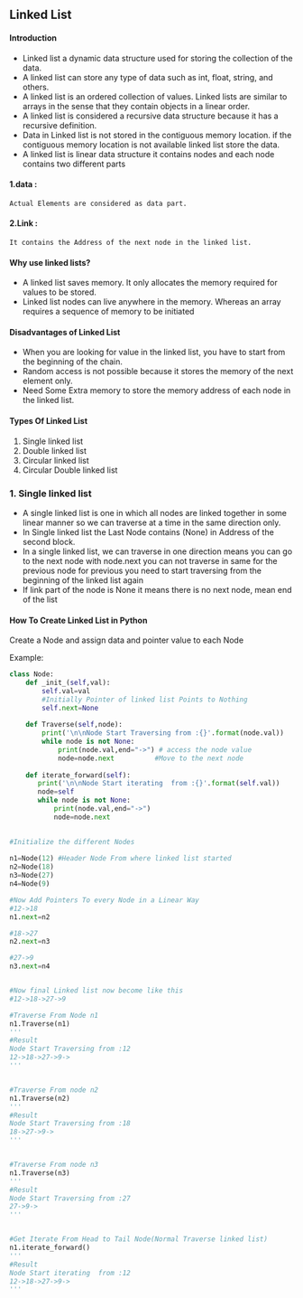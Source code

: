 ## Linked List

#### Introduction
- Linked list a dynamic data structure used for storing the collection of the data.
- A linked list can store any type of data such as int, float, string, and others.
- A linked list is an ordered collection of values. Linked lists are similar to arrays in the sense that they contain objects in a linear order.
- A linked list is considered a recursive data structure because it has a recursive definition.
- Data in Linked list is not stored in the contiguous memory location. if the contiguous memory location is not available linked list store the data.
- A linked list is linear data structure it contains nodes and each node contains two different parts

#### 1.data :
    Actual Elements are considered as data part.
#### 2.Link :
    It contains the Address of the next node in the linked list.


#### Why use linked lists?
- A linked list saves memory. It only allocates the memory required for values to be stored.
- Linked list nodes can live anywhere in the memory. Whereas an array requires a sequence of memory to be initiated

#### Disadvantages of Linked List
- When you are looking for value in the linked list, you have to start from the beginning of the chain.
- Random access is not possible because it stores the memory of the next element only.
- Need Some Extra memory to store the memory address of each node in the linked list.

#### Types Of Linked List
1. Single linked list
2. Double linked list
3. Circular linked list
4. Circular Double linked list

### 1. Single linked list
- A single linked list is one in which all nodes are linked together in some linear manner so we can traverse at a time in the same direction only.
- In Single linked list the Last Node contains (None) in Address of the second block.
- In a single linked list, we can traverse in one direction means you can go to the next node with
 node.next you can not traverse in same  for the previous  node for previous you need to start traversing from the beginning of the linked list again
- If link part of the node is None it means there is no next node, mean end of the list


#### How To Create Linked List in Python
Create a Node and assign data and pointer value to each Node

Example:
```python
class Node:
    def _init_(self,val):
        self.val=val
        #Initially Pointer of linked list Points to Nothing
        self.next=None
        
    def Traverse(self,node):
        print('\n\nNode Start Traversing from :{}'.format(node.val))
        while node is not None:
            print(node.val,end="->") # access the node value
            node=node.next          #Move to the next node
            
    def iterate_forward(self):
       print('\n\nNode Start iterating  from :{}'.format(self.val))
       node=self
       while node is not None:
           print(node.val,end="->")
           node=node.next

           
#Initialize the different Nodes
        
n1=Node(12) #Header Node From where linked list started
n2=Node(18)
n3=Node(27)
n4=Node(9)

#Now Add Pointers To every Node in a Linear Way
#12->18
n1.next=n2

#18->27
n2.next=n3

#27->9
n3.next=n4


#Now final Linked list now become like this
#12->18->27->9

#Traverse From Node n1
n1.Traverse(n1)
'''
#Result
Node Start Traversing from :12
12->18->27->9->
'''


#Traverse From node n2
n1.Traverse(n2)
'''
#Result
Node Start Traversing from :18
18->27->9->
'''


#Traverse From node n3
n1.Traverse(n3)
'''
#Result
Node Start Traversing from :27
27->9->
'''


#Get Iterate From Head to Tail Node(Normal Traverse linked list)
n1.iterate_forward()
'''
#Result
Node Start iterating  from :12
12->18->27->9->
'''
```

